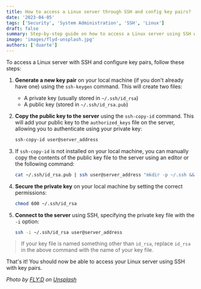 ```yaml
---
title: How to access a Linux server through SSH and config key pairs?
date: '2023-04-05'
tags: ['Security', 'System Administration', 'SSH', 'Linux']
draft: false
summary: Step-by-step guide on how to access a Linux server using SSH with key pairs.
image: 'images/flyd-unsplash.jpg'
authors: ['duarte']
---
```


To access a Linux server with SSH and configure key pairs, follow these steps:

1. **Generate a new key pair** on your local machine (if you don't already have one) using the `ssh-keygen` command. This will create two files:

   - A private key (usually stored in `~/.ssh/id_rsa`)
   - A public key (stored in `~/.ssh/id_rsa.pub`)

2. **Copy the public key to the server** using the `ssh-copy-id` command. This will add your public key to the `authorized_keys` file on the server, allowing you to authenticate using your private key:

   ```bash
   ssh-copy-id user@server_address
   ```

3. If `ssh-copy-id` is not installed on your local machine, you can manually copy the contents of the public key file to the server using an editor or the following command:

   ```bash
   cat ~/.ssh/id_rsa.pub | ssh user@server_address "mkdir -p ~/.ssh && cat >> ~/.ssh/authorized_keys"
   ```

4. **Secure the private key** on your local machine by setting the correct permissions:

   ```bash
   chmod 600 ~/.ssh/id_rsa
   ```

5. **Connect to the server** using SSH, specifying the private key file with the `-i` option:

   ```bash
   ssh -i ~/.ssh/id_rsa user@server_address
   ```

> If your key file is named something other than `id_rsa`, replace `id_rsa` in the above command with the name of your key file.

That's it! You should now be able to access your Linux server using SSH with key pairs.

_Photo by [FLY:D](https://unsplash.com/@flyd8?utm_source=unsplash&utm_medium=referral&utm_content=creditCopyText) on [Unsplash](https://unsplash.com/photos/HkTMcmlMOUQ?utm_source=unsplash&utm_medium=referral&utm_content=creditCopyText)_
